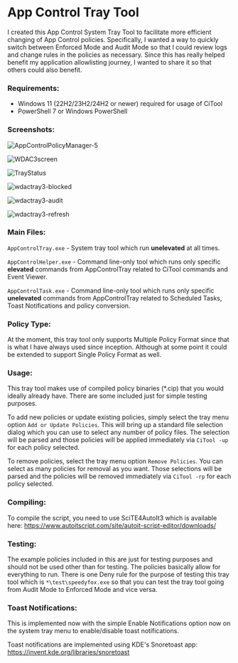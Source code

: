 # App Control Tray Tool

I created this App Control System Tray Tool to facilitate more efficient changing of App Control policies. Specifically, I wanted a way to quickly switch between Enforced Mode and Audit Mode so that I could review logs and change rules in the policies as necessary. Since this has really helped benefit my application allowlisting journey, I wanted to share it so that others could also benefit. 

### Requirements:

- Windows 11 (22H2/23H2/24H2 or newer) required for usage of CiTool
- PowerShell 7 or Windows PowerShell


### Screenshots:

![AppControlPolicyManager-5](https://github.com/user-attachments/assets/8b17f389-aa04-4553-9e19-5af4b1da1963)

![WDAC3screen](https://github.com/user-attachments/assets/e3294dd1-3eb1-4b38-8899-7c935303b7b9)

![TrayStatus](https://github.com/user-attachments/assets/2ddac0cc-cfb0-4c5c-a30b-23f0be3e7d14)

![wdactray3-blocked](https://github.com/user-attachments/assets/ce6f04dd-0dc9-443b-8a92-2ad825670b64)

![wdactray3-audit](https://github.com/user-attachments/assets/55cf14b9-707c-40b0-94c8-b0f95d01c71d)

![wdactray3-refresh](https://github.com/user-attachments/assets/2690a8bf-2a20-4a75-bbb3-bec39526443e)


### Main Files:

`AppControlTray.exe` - System tray tool which run **unelevated** at all times.

`AppControlHelper.exe` - Command line-only tool which runs only specific **elevated** commands from AppControlTray related to CiTool commands and Event Viewer.

`AppControlTask.exe` - Command line-only tool which runs only specific **unelevated** commands from AppControlTray related to Scheduled Tasks, Toast Notifications and policy conversion.

### Policy Type:

At the moment, this tray tool only supports Multiple Policy Format since that is what I have always used since inception. Although at some point it could be extended to support Single Policy Format as well.

### Usage:

This tray tool makes use of compiled policy binaries (*.cip) that you would ideally already have. There are some included just for simple testing purposes.

To add new policies or update existing policies, simply select the tray menu option `Add or Update Policies`. This will bring up a standard file selection dialog which you can use to select any number of policy files. The selection will be parsed and those policies will be applied immediately via `CiTool -up` for each policy selected.

To remove policies, select the tray menu option `Remove Policies`. You can select as many policies for removal as you want. Those selections will be parsed and the policies will be removed immediately via `CiTool -rp` for each policy selected.


### Compiling:

To compile the script, you need to use SciTE4AutoIt3 which is available here: https://www.autoitscript.com/site/autoit-script-editor/downloads/


### Testing:

The example policies included in this are just for testing purposes and should not be used other than for testing.
The policies basically allow for everything to run. There is one Deny rule for the purpose of testing this tray tool
which is `*\test\speedyfox.exe` so that you can test the tray tool going from Audit Mode to Enforced Mode and vice versa.


### Toast Notifications:

This is implemented now with the simple Enable Notifications option now on the system tray menu to enable/disable toast notifications.

Toast notifications are implemented using KDE's Snoretoast app:
https://invent.kde.org/libraries/snoretoast
